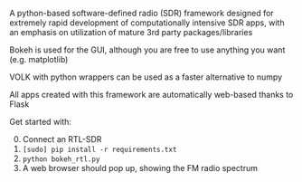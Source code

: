 A python-based software-defined radio (SDR) framework designed for extremely rapid development of computationally intensive SDR apps, with an emphasis on utilization of mature 3rd party packages/libraries

Bokeh is used for the GUI, although you are free to use anything you want (e.g. matplotlib)

VOLK with python wrappers can be used as a faster alternative to numpy

All apps created with this framework are automatically web-based thanks to Flask

Get started with:

0. Connect an RTL-SDR
1. `[sudo] pip install -r requirements.txt`
2. `python bokeh_rtl.py`
3. A web browser should pop up, showing the FM radio spectrum

